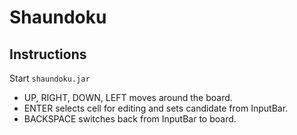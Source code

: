 # Shaundoku

## Instructions

Start `shaundoku.jar`

- UP, RIGHT, DOWN, LEFT moves around the board.
- ENTER selects cell for editing and sets candidate from InputBar.
- BACKSPACE switches back from InputBar to board.
